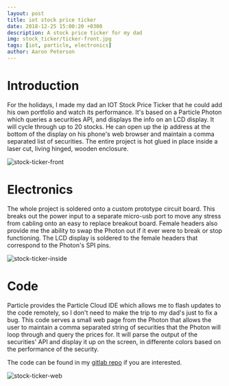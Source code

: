 ```yaml
---
layout: post
title: iot stock price ticker
date: 2018-12-25 15:00:20 +0300
description: A stock price ticker for my dad
img: stock_ticker/ticker-front.jpg
tags: [iot, particle, electronics]
author: Aaron Peterson
---
```

# Introduction
For the holidays, I made my dad an IOT Stock Price Ticker that he could add his own portfolio and watch its performance. It's based on a Particle Photon which queries a securities API, and displays the info on an LCD display. It will cycle through up to 20 stocks. He can open up the ip address at the bottom of the display on his phone's web browser and maintain a comma separated list of securities. The entire project is hot glued in place inside a laser cut, living hinged, wooden enclosure.

![stock-ticker-front]({{site.baseurl}}/assets/img/stock_ticker/ticker-front.jpg)

# Electronics
The whole project is soldered onto a custom prototype circuit board. This breaks out the power input to a separate micro-usb port to move any stress from cabling onto an easy to replace breakout board. Female headers also provide me the ability to swap the Photon out if it ever were to break or stop functioning. The LCD display is soldered to the female headers that correspond to the Photon's SPI pins.

![stock-ticker-inside]({{site.baseurl}}/assets/img/stock_ticker/ticker-inside.jpg)

# Code
Particle provides the Particle Cloud IDE which allows me to flash updates to the code remotely, so I don't need to make the trip to my dad's just to fix a bug. This code serves a small web page from the Photon that allows the user to maintain a comma separated string of securities that the Photon will loop through and query the prices for. It will parse the output of the securities' API and display it up on the screen, in differente colors based on the performance of the security.

The code can be found in my [gitlab repo](https://gitlab.com/armoredblood/photon-stock-ticker) if you are interested.

![stock-ticker-web]({{site.baseurl}}/assets/img/stock_ticker/ticker-web-page.jpg)


